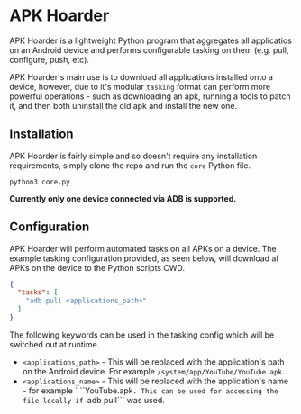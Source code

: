 # APK Hoarder
APK Hoarder is a lightweight Python program that aggregates all applicatios on an Android device and performs configurable tasking on them (e.g. pull, configure, push, etc).

APK Hoarder's main use is to download all applications installed onto a device, however, due to it's modular ```tasking``` format can perform more powerful operations - such as downloading an apk, running a tools to patch it, and then both uninstall the old apk and install the new one.

## Installation
APK Hoarder is fairly simple and so doesn't require any installation requirements, simply clone the repo and run the ```core``` Python file.

```
python3 core.py
```

**Currently only one device connected via ADB is supported.**

## Configuration 
APK Hoarder will perform automated tasks on all APKs on a device. The example tasking configuration provided, as seen below, will download al APKs on the device to the Python scripts CWD.

```json
{
  "tasks": [
    "adb pull <applications_path>"
  ]
}
```

The following keywords can be used in the tasking config which will be switched out at runtime.
- ```<applications_path>``` - This will be replaced with the application's path on the Android device. For example ```/system/app/YouTube/YouTube.apk```.
- ```<applications_name>``` - This will be replaced with the application's name - for example ` ``YouTube.apk```. This can be used for accessing the file locally if ```adb pull``` was used.